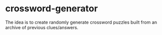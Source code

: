 # crossword-generator

The idea is to create randomly generate crossword puzzles built from an archive of previous clues/answers.
